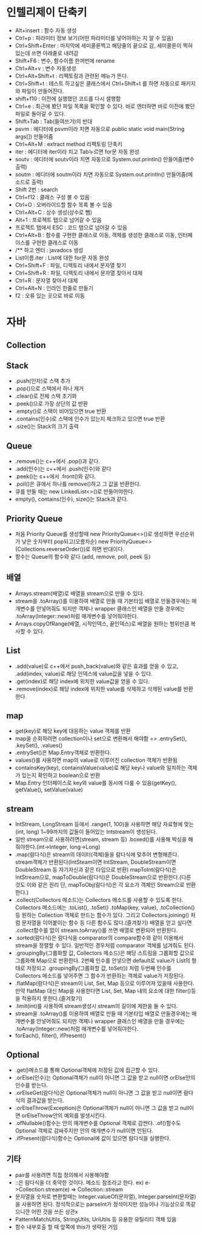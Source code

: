 # 인텔리제이 단축키
* Alt+insert : 함수 자동 생성
* Ctrl+p : 파라미터 정보 보기(어떤 파라미터를 넣어야하는 지 알 수 있음)
* Ctrl+Shift+Enter : 마지막에 세미콜론찍고 해당줄의 끝으로 감, 세미콜론이 찍혀있는데 쓰면 아래줄로 내려감
* Shift+F6 : 변수, 함수이름 한꺼번에 rename
* Ctrl+Alt+v : 변수 자동생성
* Ctrl+Alt+Shift+t : 리팩토링과 관련된 메뉴가 뜬다.
* Ctrl+Shift+t : 테스트 하고싶은 클래스에서 Ctrl+Shift+t 를 하면 자동으로 패키지와 파일이 만들어진다.
* shift+f10 : 이전에 실행했던 코드를 다시 샐행함
* Ctrl+e : 최근에 봤던 파일 목록을 확인할 수 있다. 바로 엔터하면 바로 이전에 봤던 파일로 돌아갈 수 있다.
* Shift+Tab : Tab(들여쓰기)의 반대
* psvm : 에디터에 psvm이라 치면 자동으로 public static void main(String args[]) 만들어줌
* Ctrl+Alt+M : extract method 리팩토링 단축키
* iter : 에디터에 iter이라 치고 Tab누르면 for문 자동 완성
* soutv : 에디터에 soutv이라 치면 자동으로 System.out.println() 만들어줌(변수 출력)
* soutm : 에디터에 soutm이라 치면 자동으로 System.out.println() 만들어줌(메소드로 출력)
* Shift 2번 : search
* Ctrl+f12 : 클래스 구성 볼 수 있음
* Ctrl+O : 오버라이드할 함수 목록 볼 수 있음
* Ctrl+Alt+C : 상수 생성(상수로 뺌)
* Alt+1 : 프로젝트 탭으로 넘어갈 수 있음
* 프로젝트 탭에서 ESC : 코드 탭으로 넘어갈 수 있음
* Ctrl+Alt+B : 함수를 구현한 클래스로 이동, 객체를 생성한 클래스로 이동, 인터페이스를 구현한 클래스로 이동
* /** 하고 엔터 : javadocs 생성
* List이름.iter : List에 대한 for문 자동 완성
* Ctrl+Shift+F : 파일, 디렉토리 내에서 문자열 찾기
* Ctrl+Shift+R : 파일, 디렉토리 내에서 문자열 찾아서 대체
* Ctrl+R : 문자열 찾아서 대체
* Ctrl+Alt+N : 인라인 한줄로 만들기
* f2 : 오류 있는 곳으로 바로 이동
# 자바
## Collection
## Stack
* .push(인자)로 스택 추가
* .pop()으로 스택에서 하나 제거
* .clear()로 전체 스택 초기화
* .peek()으로 가장 상단의 값 반환
* .empty()로 스택이 비어있으면 true 반환
* .contains(인수)로 스택에 인수가 있는지 체크하고 있으면 true 반환
* .size()는 Stack의 크기 출력
## Queue
* .remove()는 c++에서 .pop()과 같다.
* .add(인수)는 c++에서 .push(인수)와 같다
* .peek()는 c++에서 .front()와 같다.
* .poll()은 큐에서 하나를 remove()하고 그 값을 반환한다.
* 큐를 만들 때는 new LinkedList<>()로 만들어야한다.
* empty(), contains(인수), size()는 Stack과 같다.
## Priority Queue
* 처음 Priority Queue를 생성할때 new PriorityQueue<>()로 생성하면 우선순위가 낮은 숫자부터 pop되고(오름차순) new PriorityQueue<>(Collections.reverseOrder())로 하면 반대이다.
* 함수는 Queue의 함수와 같다.(add, remove, poll, peek 등)
## 배열
* Arrays.stream(배열)로 배열을 stream으로 만들 수 있다.
* stream을 .toArray()를 이용하여 배열로 만들 때 기본타입 배열로 만들경우에는 매개변수를 안넣어줘도 되지만 객체나 wrapper 클래스인 배열을 만들 경우에는 .toArray(Integer::new)처럼 매개변수를 넣어줘야한다.
* Arrays.copyOfRange(배열, 시작인덱스, 끝인덱스)로 배열을 원하는 범위만큼 복사할 수 있다.
## List
* .add(value)로 c++에서 push_back(value)와 같은 효과를 얻을 수 있고, .add(index, value)로 해당 인덱스에 value값을 넣을 수 있다.
* .get(index)로 해당 index에 위치한 value값을 얻을 수 있다.
* .remove(index)로 해당 index에 위치한 value를 삭제하고 삭제된 value를 반환한다.
## map
* get(key)로 해당 key에  대응하는 value 객체를 반환
* map을 순회하려면 collection이나 set으로 변환해서 해야함 => .entrySet(), .keySet(), .values()
* .entrySet()은 Map.Entry객체로 반환한다.
* values()를 사용하면 map의 value로 이루어진 collection 객체가 반환됨
* containsKey(key), containsValue(value)로 해당 key나 value와 일치하는 객체가 있는지 확인하고 boolean으로 반환
* Map.Entry 인터페이스로 key와 value를 동시에 다룰 수 있음(getKey(), getValue(), setValue(value)
## stream
* IntStream, LongStream 등에서 .range(1, 100)을 사용하면 해당 자료형에 맞는(int, long) 1~99까지의 값들이 들어있는 Intstream이 생성된다.
* 일반 stream으로 사용하려면(stream<Integer>, stream<Long> 등) .boxed()를 사용해 박싱을 해줘야한다.(int->Integer, long->Long)
* .map(람다식)은 stream의 데이터(객체)들을 람다식에 맞추어 변형해준다. stream객체가 반환된다(IntSteam이면 IntStream, DoubleStream이면 DoubleStream 등 자기자신과 같은 타입으로 반환) mapToInt(람다식)은 IntStream으로, mapToDouble(람다식)은 DoubleStream으로 반환한다.(다른 것도 이와 같은 원리 단, mapToObj(람다식)은 각 요소가 객체인 Stream으로 반환한다.)
* .collect(Collectors 메소드)는 Collectors 메소드를 사용할 수 있도록 한다. Collectors 메소드에는 .toList(), .toSet() .toMap(key, value), .toCollection() 등 원하는 Collection 객체로 만드는 함수가 있다. 그리고 Collectors.joining() 처럼 문자열을 이어붙이는 함수 등 다른 함수도 많다.(즐겨찾기) 배열을 얻고 싶다면 .collect함수를 없이 stream.toArray()를 쓰면 배열로 변환되어 반환된다.
* .sorted(람다식)은 람다식을 comparator의 compare함수와 같이 이용해서 stream을 정렬할 수 있다. 일반적인 경우처럼 comparator 객체를 넘겨줘도 된다.
* .groupingBy(그룹화할 값, Collectors 메소드)은 해당 스트림을 그룹화할 값으로 그룹화해 Map으로 반환한다. 2번째 인수를 안넣으면 default로 value가 List의 형태로 저장되고 .groupingBy(그룹화할 값, toSet()) 처럼 두번째 인수를 Collectors 메소드를 넣어주면 그 함수가 반환하는 객체로 value가 저장된다.
* .flatMap(람다식)은 stream이 List, Set, Map 등으로 이루어져 있을때 사용한다. 만약 flatMap 대신 Map을 사용한다면 List, Set, Map 내의 요소에 대한 filter()등을 적용하지 못한다.(즐겨찾기)
* .limit(int)를 사용하여 stream생성시 stream의 길이에 제한을 둘 수 있다.
* stream을 .toArray()를 이용하여 배열로 만들 때 기본타입 배열로 만들경우에는 매개변수를 안넣어줘도 되지만 객체나 wrapper 클래스인 배열을 만들 경우에는 .toArray(Integer::new)처럼 매개변수를 넣어줘야한다.
* forEach(), filter(), ifPresent()
## Optional
* .get()메소드를 통해 Optional객체에 저장된 값에 접근할 수 있다.
* .orElse(인수)는 Optional객체가 null이 아니면 그 값을 받고 null이면 orElse안의 인수를 받는다.
* .orElseGet(람다식)은 Optional객체가 null이 아니면 그 값을 받고 null이면 람다식의 결과값을 받는다.
* .orElseThrow(Exception)은 Optional객체가 null이 아니면 그 값을 받고 null이면 orElseThrow안의 예외를 발생시킨다.
* .ofNullable()함수는 안의 매개변수를 Optional 객체로 감싼다. .of()함수도 Optional 객체로 감싸주지만 안의 매개변수가 null이면 안된다.
* .ifPresent(람다식)함수는 Optional에 값이 있으면 람다식을 실행한다.
## 기타
* pair를 사용려면 직접 정의해서 사용해야함
* ::은 람다식을 더 축약한 것이다. 메소드 참조라고 한다. ex)  e->Collection.stream(e) => Collection::stream
* 문자열을 숫자로 변환할때는 Integer.valueOf(문자열), Integer.parseInt(문자열)을 사용하면 된다. 정석적으로는 parseInt가 정석이지만 성능이나 기능상으로 똑같으니깐 어떤 것을 쓰든 상관x
* PatternMatchUtils, StringUtils, UriUtils 등 유용한 유틸리티 객체 있음
* 함수 내부호출 할 때 앞쪽에 this가 생략된 거임
